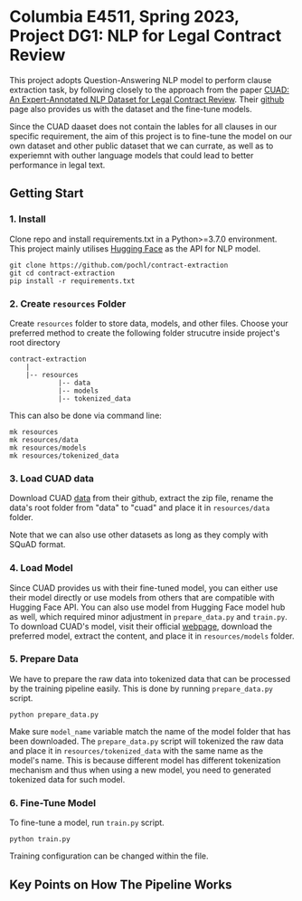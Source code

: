 # Columbia E4511, Spring 2023, Project DG1: NLP for Legal Contract Review
This project adopts Question-Answering NLP model to perform clause extraction task, by following closely to the approach from the paper [CUAD: An Expert-Annotated NLP Dataset for Legal Contract Review](https://arxiv.org/pdf/2103.06268.pdf). Their [github](https://github.com/TheAtticusProject/cuad) page also provides us with the dataset and the fine-tune models. 

Since the CUAD daaset does not contain the lables for all clauses in our specific requirement, the aim of this project is to fine-tune the model on our own dataset and other public dataset that we can currate, as well as to experiemnt with outher language models that could lead to better performance in legal text.

## Getting Start

### 1. Install
Clone repo and install requirements.txt in a Python>=3.7.0 environment. This project mainly utilises [Hugging Face](https://huggingface.co/) as the API for NLP model.
```
git clone https://github.com/pochl/contract-extraction
git cd contract-extraction
pip install -r requirements.txt
```

### 2. Create `resources` Folder
Create `resources` folder to store data, models, and other files. Choose your preferred method to create the following folder strucutre inside project's root directory

```
contract-extraction
    |
    |-- resources
            |-- data
            |-- models
            |-- tokenized_data
```
This can also be done via command line:
```
mk resources
mk resources/data
mk resources/models
mk resources/tokenized_data
```

### 3. Load CUAD data
Download CUAD [data](https://github.com/TheAtticusProject/cuad/raw/main/data.zip) from their github, extract the zip file, rename the data's root folder from "data" to "cuad" and place it in `resources/data` folder. 

Note that we can also use other datasets as long as they comply with SQuAD format.

### 4. Load Model
Since CUAD provides us with their fine-tuned model, you can either use their model directly or use models from others that are compatible with Hugging Face API. You can also use model from Hugging Face model hub as well, which required minor adjustment in `prepare_data.py` and `train.py`. To download CUAD's model, visit their official [webpage](https://zenodo.org/record/4599830#.Y_Pwq-zMKvA), download the preferred model, extract the content, and place it in `resources/models` folder.

### 5. Prepare Data
We have to prepare the raw data into tokenized data that can be processed by the training pipeline easily. This is done by running `prepare_data.py` script.
```
python prepare_data.py
```
Make sure `model_name` variable match the name of the model folder that has been downloaded.
The `prepare_data.py` script will tokenized the raw data and place it in `resources/tokenized_data` with the same name as the model's name. This is because different model has different tokenization mechanism and thus when using a new model, you need to generated tokenized data for such model. 

### 6. Fine-Tune Model
To fine-tune a model, run `train.py` script.
```
python train.py
```

Training configuration can be changed within the file.


## Key Points on How The Pipeline Works